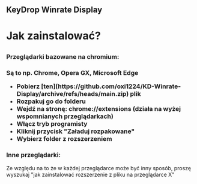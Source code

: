 <h2>KeyDrop Winrate Display<h1>
<h1>Jak zainstalować?<h2>
<h3>Przeglądarki bazowane na chromium:<h3>
<p>Są to np. Chrome, Opera GX, Microsoft Edge
<ul>
<li>Pobierz [ten](https://github.com/oxi1224/KD-Winrate-Display/archive/refs/heads/main.zip) plik</li>
<li>Rozpakuj go do folderu</li>
<li>Wejdź na stronę: chrome://extensions (działa na wyżej wspomnianych przeglądarkach)</li>
<li>Włącz tryb programisty</li>
<li>Kliknij przycisk "Załaduj rozpakowane"</li>
<li>Wybierz folder z rozszerzeniem</li>
</ul>
</p>
<h3>Inne przeglądarki:</h3>
<p>Ze względu na to że w każdej przeglądarce może być inny sposób, proszę wyszukaj "jak zainstalować rozszerzenie z pliku na przeglądarce X"</p>